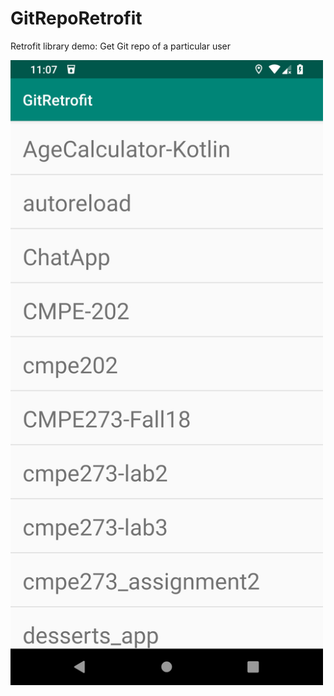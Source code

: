 # GitRepoRetrofit
Retrofit library demo: Get Git repo of a particular user

<img width="500" alt="Start Screen" src="https://raw.githubusercontent.com/JanhaviDahihande/GitRepoRetrofit/master/GitRetrofit.png">
